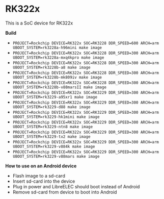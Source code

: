 # RK322x

This is a SoC device for RK322x

**Build**

* `PROJECT=Rockchip DEVICE=RK322x SOC=RK3228 DDR_SPEED=600 ARCH=arm UBOOT_SYSTEM=rk3228a-h96mini make image`
* `PROJECT=Rockchip DEVICE=RK322x SOC=RK3228 DDR_SPEED=300 ARCH=arm UBOOT_SYSTEM=rk3228a-mxq4kpro make image`
* `PROJECT=Rockchip DEVICE=RK322x SOC=RK3228 DDR_SPEED=300 ARCH=arm UBOOT_SYSTEM=rk3228b-a8 make image`
* `PROJECT=Rockchip DEVICE=RK322x SOC=RK3228 DDR_SPEED=300 ARCH=arm UBOOT_SYSTEM=rk3228b-mk809iv make image`
* `PROJECT=Rockchip DEVICE=RK322x SOC=RK3228 DDR_SPEED=300 ARCH=arm UBOOT_SYSTEM=rk3228b-v88marsII make image`
* `PROJECT=Rockchip DEVICE=RK322x SOC=RK3229 DDR_SPEED=300 ARCH=arm UBOOT_SYSTEM=rk3229-a95xr1 make image`
* `PROJECT=Rockchip DEVICE=RK322x SOC=RK3229 DDR_SPEED=300 ARCH=arm UBOOT_SYSTEM=rk3229-d88 make image`
* `PROJECT=Rockchip DEVICE=RK322x SOC=RK3229 DDR_SPEED=300 ARCH=arm UBOOT_SYSTEM=rk3229-hk1mini make image`
* `PROJECT=Rockchip DEVICE=RK322x SOC=RK3229 DDR_SPEED=300 ARCH=arm UBOOT_SYSTEM=rk3229-ntn8 make image`
* `PROJECT=Rockchip DEVICE=RK322x SOC=RK3229 DDR_SPEED=300 ARCH=arm UBOOT_SYSTEM=rk3229-tx2 make image`
* `PROJECT=Rockchip DEVICE=RK322x SOC=RK3229 DDR_SPEED=300 ARCH=arm UBOOT_SYSTEM=rk3229-v884k make image`
* `PROJECT=Rockchip DEVICE=RK322x SOC=RK3229 DDR_SPEED=300 ARCH=arm UBOOT_SYSTEM=rk3229-v88mars make image`

**How to use on an Android device**
- Flash image to a sd-card
- Insert sd-card into the device
- Plug in power and LibreELEC should boot instead of Android
- Remove sd-card from device to boot into Android
